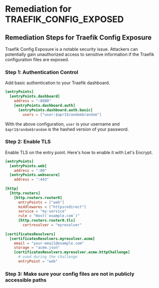 # Remediation for TRAEFIK_CONFIG_EXPOSED

## Remediation Steps for Traefik Config Exposure
Traefik Config Exposure is a notable security issue. Attackers can potentially gain unauthorized access to sensitive information if the Traefik configuration files are exposed. 

### Step 1: Authentication Control
Add basic authentication to your Traefik dashboard.
```toml
[entryPoints]
  [entryPoints.dashboard]
    address = ":8080"
    [entryPoints.dashboard.auth]
      [entryPoints.dashboard.auth.basic]
        users = ["user:$apr1$random$random"]
```
With the above configuration, `user` is your username and `$apr1$random$random` is the hashed version of your password. 

### Step 2: Enable TLS
Enable TLS on the entry point. Here's how to enable it with Let's Encrypt.
```toml
[entryPoints]
  [entryPoints.web]
    address = ":80"
  [entryPoints.websecure]
    address = ":443"
    
[http]
  [http.routers]
    [http.routers.router0]
      entryPoints = ["web"]
      middlewares = ["httpsredirect"]
      service = "my-service"
      rule = "Host(`example.com`)"
      [http.routers.router0.tls]
        certresolver = "myresolver"
        
[certificatesResolvers]
  [certificatesResolvers.myresolver.acme]
    email = "your-email@example.com"
    storage = "acme.json"
    [certificatesResolvers.myresolver.acme.httpChallenge]
      # used during the challenge
      entryPoint = "web"
```

### Step 3: Make sure your config files are not in publicly accessible paths